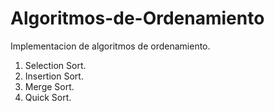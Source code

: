 # Algoritmos-de-Ordenamiento
Implementacion de algoritmos de ordenamiento.
1. Selection Sort.
2. Insertion Sort.
3. Merge Sort.
4. Quick Sort.
